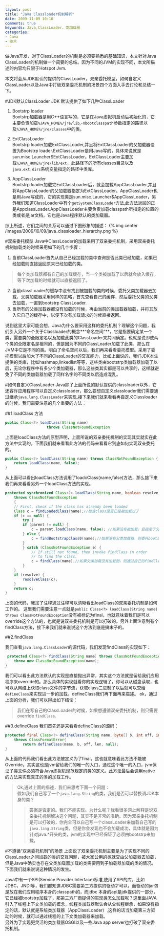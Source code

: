```yaml
---
layout: post
title: "Java Classloader机制解析"
date: 2009-11-09 10:10
comments: true
keywords: Java,ClassLoader，类加载器
categories: 
- Java
- 技术
---
```


做Java开发，对于ClassLoader的机制是必须要熟悉的基础知识，本文针对Java ClassLoader的机制做一个简要的总结。因为不同的JVM的实现不同，本文所描述的内容均只限于Hotspot Jvm.

本文将会从JDK默认的提供的ClassLoader，双亲委托模型，如何自定义ClassLoader以及Java中打破双亲委托机制的场景四个方面入手去讨论和总结一下。

#JDK默认ClassLoader
JDK 默认提供了如下几种ClassLoader

1. Bootstrp loader  
Bootstrp加载器是用C++语言写的，它是在Java虚拟机启动后初始化的，它主要负责加载`%JAVA_HOME%/jre/lib`,`-Xbootclasspath`参数指定的路径以及`%JAVA_HOME%/jre/classes`中的类。
<!-- more -->

2. ExtClassLoader    
Bootstrp loader加载ExtClassLoader,并且将ExtClassLoader的父加载器设置为Bootstrp loader.ExtClassLoader是用Java写的，具体来说就是sun.misc.Launcher$ExtClassLoader，ExtClassLoader主要加载`%JAVA_HOME%/jre/lib/ext`，此路径下的所有classes目录以及`java.ext.dirs`系统变量指定的路径中类库。

3. AppClassLoader   
Bootstrp loader加载完ExtClassLoader后，就会加载AppClassLoader,并且将AppClassLoader的父加载器指定为ExtClassLoader。AppClassLoader也是用Java写成的，它的实现类是sun.misc.Launcher$AppClassLoader，另外我们知道ClassLoader中有个`getSystemClassLoader`方法,此方法返回的正是AppclassLoader.AppClassLoader主要负责加载classpath所指定的位置的类或者是jar文档，它也是Java程序默认的类加载器。

综上所述，它们之间的关系可以通过下图形象的描述：
{% img center /images/2009/10/09/java_classloader_hierarchy.png %}


#双亲委托模型
Java中ClassLoader的加载采用了双亲委托机制，采用双亲委托机制加载类的时候采用如下的几个步骤：

1. 当前ClassLoader首先从自己已经加载的类中查询是否此类已经加载，如果已经加载则直接返回原来已经加载的类。
>每个类加载器都有自己的加载缓存，当一个类被加载了以后就会放入缓存，等下次加载的时候就可以直接返回了。 
2. 当前classLoader的缓存中没有找到被加载的类的时候，委托父类加载器去加载，父类加载器采用同样的策略，首先查看自己的缓存，然后委托父类的父类去加载，一直到bootstrp ClassLoader.
3. 当所有的父类加载器都没有加载的时候，再由当前的类加载器加载，并将其放入它自己的缓存中，以便下次有加载请求的时候直接返回。 

说到这里大家可能会想，Java为什么要采用这样的委托机制？理解这个问题，我们引入另外一个关于Classloader的概念**“命名空间”**，它是指要确定某一个类，需要类的全限定名以及加载此类的ClassLoader来共同确定。也就是说即使两个类的全限定名是相同的，但是因为不同的ClassLoader加载了此类，那么在JVM中它是不同的类。明白了命名空间以后，我们再来看看委托模型。采用了委托模型以后加大了不同的ClassLoader的交互能力，比如上面说的，我们JDK本生提供的类库，比如hashmap,linkedlist等等，这些类由bootstrp类加载器加载了以后，无论你程序中有多少个类加载器，那么这些类其实都是可以共享的，这样就避免了不同的类加载器加载了同样名字的不同类以后造成混乱。  

#如何自定义ClassLoader
Java除了上面所说的默认提供的classloader以外，它还容许应用程序可以自定义classloader，那么要想自定义classloader我们需要通过继承`java.lang.ClassLoader`来实现,接下来我们就来看看再自定义Classloader的时候，我们需要注意的几个重要的方法：

##1.loadClass 方法
```java loadClass method declare
public Class<?> loadClass(String name)
                   throws ClassNotFoundException
```

上面是loadClass方法的原型声明，上面所说的双亲委托机制的实现其实就实在此方法中实现的。下面我们就来看看此方法的代码来看看它到底如何实现双亲委托的。
```java loadClass method implement
public Class<?> loadClass(String name) throws ClassNotFoundException {
	return loadClass(name, false);
}
```
从上面可以看出loadClass方法调用了loadcClass(name,false)方法，那么接下来我们再来看看另外一个loadClass方法的实现。
```java Class<?> loadClass(String name, boolean resolve)
protected synchronized Class<?> loadClass(String name, boolean resolve)
	throws ClassNotFoundException
    {
	// First, check if the class has already been loaded
	Class c = findLoadedClass(name);//检查class是否已经被加载过了
	if (c == null) {
	    try {
		if (parent != null) {
		    c = parent.loadClass(name, false); //如果没有被加载，且指定了父类加载器，则委托父加载器加载。
		} else {
		    c = findBootstrapClass0(name);//如果没有父类加载器，则委托bootstrap加载器加载
		}
	    } catch (ClassNotFoundException e) {
	        // If still not found, then invoke findClass in order
	        // to find the class.
	        c = findClass(name);//如果父类加载没有加载到，则通过自己的findClass来加载。
	    }
	}
	if (resolve) {
	    resolveClass(c);
	}
	return c;
}
```

上面的代码，我加了注释通过注释可以清晰看出loadClass的双亲委托机制是如何工作的。
这里我们需要注意一点就是`public Class<?> loadClass(String name) throws ClassNotFoundException`没有被标记为final，也就意味着我们是可以override这个方法的，也就是说双亲委托机制是可以打破的。另外上面注意到有个findClass方法，接下来我们就来说说这个方法到底是搞末子的。

##2.findClass
     
我们查看`java.lang.ClassLoader`的源代码，我们发现findClass的实现如下：
```java
 protected Class<?> findClass(String name) throws ClassNotFoundException {
	throw new ClassNotFoundException(name);
}
```
我们可以看出此方法默认的实现是直接抛出异常，其实这个方法就是留给我们应用程序来override的。那么具体的实现就看你的实现逻辑了，你可以从磁盘读取，也可以从网络上获取class文件的字节流，获取class二进制了以后就可以交给`defineClass`来实现进一步的加载。defineClass我们再下面再来描述。
ok，通过上面的分析，我们可以得出如下结论：
>我们在写自己的ClassLoader的时候，如果想遵循双亲委托机制，则只需要override `findClass`.


##3.defineClass
我们首先还是来看看defineClass的源码：
```java defineClass
protected final Class<?> defineClass(String name, byte[] b, int off, int len)
	throws ClassFormatError{
		return defineClass(name, b, off, len, null);
}
```
从上面的代码我们看出此方法被定义为了final，这也就意味着此方法不能被Override，其实这也是jvm留给我们的唯一的入口，通过这个唯一的入口，jvm保证了类文件必须符合Java虚拟机规范规定的类的定义。此方法最后会调用native的方法来实现真正的类的加载工作。

>Ok,通过上面的描述，我们来思考下面一个问题：  
假如我们自己写了一个`java.lang.String`的类，我们是否可以替换调JDK本身的类？
>>答案是否定的。我们不能实现。为什么呢？我看很多网上解释是说双亲委托机制解决这个问题，其实不是非常的准确。因为双亲委托机制是可以打破的，你完全可以自己写一个classLoader来加载自己写的`java.lang.String`类，但是你会发现也不会加载成功，具体就是因为针对java.*开头的类，jvm的实现中已经保证了必须由bootstrp来加载。


#不遵循“双亲委托机制”的场景
上面说了双亲委托机制主要是为了实现不同的ClassLoader之间加载的类的交互问题，被大家公用的类就交由父加载器去加载，但是Java中确实也存在父类加载器加载的类需要用到子加载器加载的类的情况。下面我们就来说说这种情况的发生。

Java中有一个SPI(Service Provider Interface)标准,使用了SPI的库，比如JDBC，JNDI等，我们都知道JDBC需要第三方提供的驱动才可以，而驱动的jar包是放在我们应用程序本身的classpath的，而jdbc 本身的api是jdk提供的一部分，它已经被bootstrp加载了，那第三方厂商提供的实现类怎么加载呢？这里面JAVA引入了线程上下文类加载的概念，线程类加载器默认会从父线程继承，如果没有指定的话，默认就是系统类加载器（AppClassLoader）,这样的话当加载第三方驱动的时候，就可以通过线程的上下文类加载器来加载。  
另外为了实现更灵活的类加载器OSGI以及一些Java app server也打破了双亲委托机制。
